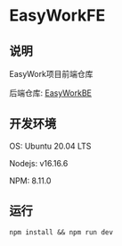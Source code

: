 # EasyWorkFE

## 说明

EasyWork项目前端仓库

后端仓库: [EasyWorkBE](https://github.com/wo-amlangwang/EasyWorkBE)

## 开发环境

OS: Ubuntu 20.04 LTS

Nodejs: v16.16.6

NPM: 8.11.0

## 运行

```shell
npm install && npm run dev
```
